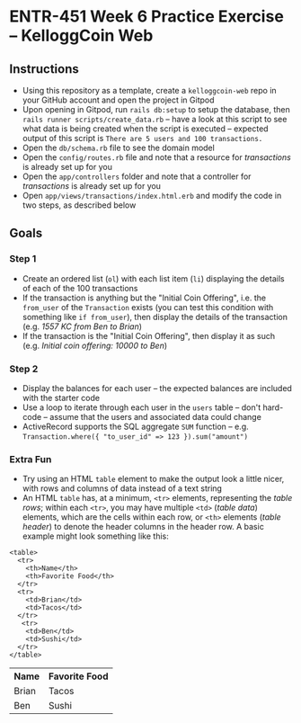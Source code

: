 # ENTR-451 Week 6 Practice Exercise – KelloggCoin Web

## Instructions

- Using this repository as a template, create a `kelloggcoin-web` repo in your GitHub account and open the project in Gitpod
- Upon opening in Gitpod, run `rails db:setup` to setup the database, then `rails runner scripts/create_data.rb` – have a look at this script to see what data is being created when the script is executed – expected output of this script is `There are 5 users and 100 transactions.`
- Open the `db/schema.rb` file to see the domain model
- Open the `config/routes.rb` file and note that a resource for *transactions* is already set up for you
- Open the `app/controllers` folder and note that a controller for *transactions* is already set up for you
- Open `app/views/transactions/index.html.erb` and modify the code in two steps, as described below

## Goals

### Step 1

- Create an ordered list (`ol`) with each list item (`li`) displaying the details of each of the 100 transactions
- If the transaction is anything but the "Initial Coin Offering", i.e. the `from_user` of the `Transaction` exists (you can test this condition with something like `if from_user`), then display the details of the transaction (e.g. *1557 KC from Ben to Brian*)
- If the transaction is the "Initial Coin Offering", then display it as such (e.g. *Initial coin offering: 10000 to Ben*)

### Step 2

- Display the balances for each user – the expected balances are included with the starter code
- Use a loop to iterate through each user in the `users` table – don't hard-code – assume that the users and associated data could change
- ActiveRecord supports the SQL aggregate `SUM` function – e.g. `Transaction.where({ "to_user_id" => 123 }).sum("amount")`

### Extra Fun

- Try using an HTML `table` element to make the output look a little nicer, with rows and columns of data instead of a text string
- An HTML `table` has, at a minimum, `<tr>` elements, representing the *table rows*; within each `<tr>`, you may have multiple `<td>` (*table data*) elements, which are the cells within each row, or `<th>` elements (*table header*) to denote the header columns in the header row. A basic example might look something like this:

```
<table>
  <tr>
    <th>Name</th>
    <th>Favorite Food</th>
  </tr>
  <tr>
    <td>Brian</td>
    <td>Tacos</td>
  </tr>
   <tr>
    <td>Ben</td>
    <td>Sushi</td>
  </tr>
</table>
```

<table>
  <tr>
    <th>Name</th>
    <th>Favorite Food</th>
  </tr>
  <tr>
    <td>Brian</td>
    <td>Tacos</td>
  </tr>
   <tr>
    <td>Ben</td>
    <td>Sushi</td>
  </tr>
</table>

<!-- <% else %>
      <li> from <%= from_user["name"] %> to <%= to_user["name"] %> - <%= transaction["amount"] %> coins</li> -->
